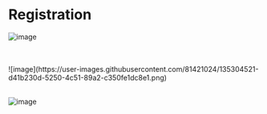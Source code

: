 # Registration

![image](https://user-images.githubusercontent.com/81421024/135302551-a69b6abf-08fd-43f9-80bb-06b1bfafaa4b.png)

<br>
<br>
![image](https://user-images.githubusercontent.com/81421024/135304521-d41b230d-5250-4c51-89a2-c350fe1dc8e1.png)


<br>
<br>

![image](https://user-images.githubusercontent.com/81421024/135304872-767e27c8-7d0c-4bec-a5f9-49c5de8f8413.png)

